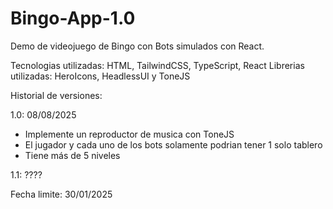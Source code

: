 # Bingo-App-1.0

Demo de videojuego de Bingo con Bots simulados con React.

Tecnologias utilizadas: HTML, TailwindCSS, TypeScript, React
Librerias utilizadas: HeroIcons, HeadlessUI y ToneJS

Historial de versiones:

1.0: 08/08/2025

- Implemente un reproductor de musica con ToneJS
- El jugador y cada uno de los bots solamente podrian tener 1 solo tablero
- Tiene más de 5 niveles

1.1: ????

Fecha limite: 30/01/2025
